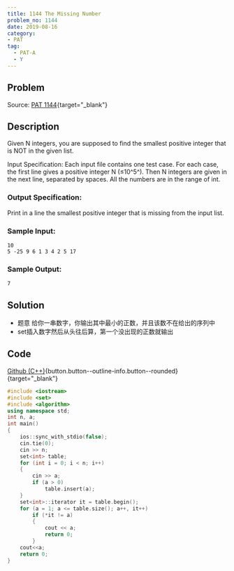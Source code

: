 ```yaml
---
title: 1144 The Missing Number
problem_no: 1144
date: 2019-08-16
category:
- PAT
tag:
  - PAT-A
  - Y
---
```


<!--more-->

## Problem

Source: [PAT 1144](){target="_blank"}

## Description

Given N integers, you are supposed to find the smallest positive integer that is NOT in the given list.

Input Specification:
Each input file contains one test case. For each case, the first line gives a positive integer N (≤10^5^). Then N
integers are given in the next line, separated by spaces. All the numbers are in the range of int.

### Output Specification:

Print in a line the smallest positive integer that is missing from the input list.

### Sample Input:

```text
10
5 -25 9 6 1 3 4 2 5 17
```

### Sample Output:

```text
7
```

## Solution

- 题意 给你一串数字，你输出其中最小的正数，并且该数不在给出的序列中
- set插入数字然后从头往后算，第一个没出现的正数就输出

## Code

[Github (C++)](https://github.com/Alomerry/algorithm/blob/master/pat/a/){button.button--outline-info.button--rounded}{target="_blank"}


```cpp
#include <iostream>
#include <set>
#include <algorithm>
using namespace std;
int n, a;
int main()
{
    ios::sync_with_stdio(false);
    cin.tie(0);
    cin >> n;
    set<int> table;
    for (int i = 0; i < n; i++)
    {
        cin >> a;
        if (a > 0)
            table.insert(a);
    }
    set<int>::iterator it = table.begin();
    for (a = 1; a <= table.size(); a++, it++)
        if (*it != a)
        {
            cout << a;
            return 0;
        }
    cout<<a;
    return 0;
}
```
